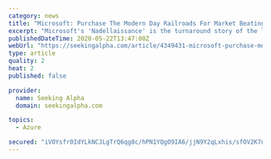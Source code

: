 ```yaml
---
category: news
title: "Microsoft: Purchase The Modern Day Railroads For Market Beating Returns"
excerpt: "Microsoft's 'Nadellaissance' is the turnaround story of the last decade with a cultural shift at the epicenter of it all. Azure continues to boom, as it lays th"
publishedDateTime: 2020-05-22T13:47:00Z
webUrl: "https://seekingalpha.com/article/4349431-microsoft-purchase-modern-day-railroads-for-market-beating-returns"
type: article
quality: 2
heat: 2
published: false

provider:
  name: Seeking Alpha
  domain: seekingalpha.com

topics:
  - Azure

secured: "iVOYsfr0IdYLkNCJLgTrQ6qg8c/hPN1YQgO9IA6/jjN9Y2qLxhis/sfOV2K7nCBzxBvMZMuyNf/NA6obpS/WSrMPln9OsVPUAY47UiRbC0CVEDhcsyEaWN02uz7NJBKctTdAWQjyI/g7E+6q438Bj8Mlfdfw0n4lWHTku8XogsqJNe4DT0aiC+mqhmAQ2wEkvh/5FfW8WjDhib9yjb3PU1mQNHkNrhqZ9yGbP7ObqPwZ8lgpXVAOC2SbP7lSvVguvLdNN48MXBVNYSwarszdhAq/H2SFRhFPsbAS3/+wPeYO2KqlcJraARhnHAFYCvPdhaOOEYD02Lg6PmRdLK4It6GNPiAtK4yEwmMmzgEMde6fUWdKj6ND80fVchcIS51W8gC7N8/d5fPiWMdDcs32WICkUzpH67kTUNLZvM8PUtv8nWqRWQzoh9WHVCEfS5YcpovBNdpY6b0l3Jlzii/U0trIw9teJNBc/xSjXtlnkgs=;a0B3z3m+a0SN6mXR9xy4Kg=="
---
```


